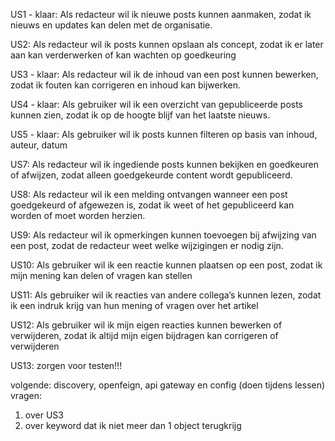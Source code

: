 US1 - klaar: Als redacteur wil ik nieuwe posts kunnen aanmaken, zodat ik nieuws en updates kan delen met de organisatie.

US2: Als redacteur wil ik posts kunnen opslaan als concept, zodat ik er later aan kan verderwerken of kan wachten op goedkeuring

US3 - klaar: Als redacteur wil ik de inhoud van een post kunnen bewerken, zodat ik fouten kan corrigeren en inhoud kan bijwerken.

US4 - klaar: Als gebruiker wil ik een overzicht van gepubliceerde posts kunnen zien, zodat ik op de hoogte blijf van het laatste nieuws.

US5 - klaar: Als gebruiker wil ik posts kunnen filteren op basis van inhoud, auteur, datum

US7: Als redacteur wil ik ingediende posts kunnen bekijken en goedkeuren of afwijzen, zodat alleen goedgekeurde content wordt gepubliceerd.

US8: Als redacteur wil ik een melding ontvangen wanneer een post goedgekeurd of afgewezen is, zodat ik weet of het gepubliceerd kan worden of moet worden herzien.

US9: Als redacteur wil ik opmerkingen kunnen toevoegen bij afwijzing van een post, zodat de redacteur weet welke wijzigingen er nodig zijn.

US10: Als gebruiker wil ik een reactie kunnen plaatsen op een post, zodat ik mijn mening kan delen of vragen kan stellen

US11:  Als gebruiker wil ik reacties van andere collega’s kunnen lezen, zodat ik een indruk krijg van hun mening of vragen over het artikel

US12: Als gebruiker wil ik mijn eigen reacties kunnen bewerken of verwijderen, zodat ik altijd mijn eigen bijdragen kan corrigeren of verwijderen

US13: zorgen voor testen!!!

volgende: discovery, openfeign, api gateway en config (doen tijdens lessen)
vragen: 
1. over US3 
2. over keyword dat ik niet meer dan 1 object terugkrijg